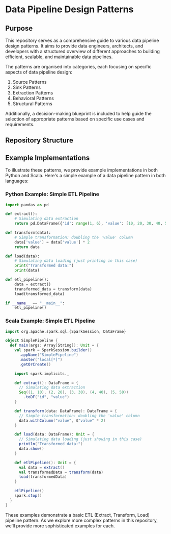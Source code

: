 # Data Pipeline Design Patterns

## Purpose

This repository serves as a comprehensive guide to various data pipeline design patterns. It aims to provide data engineers, architects, and developers with a structured overview of different approaches to building efficient, scalable, and maintainable data pipelines.

The patterns are organised into categories, each focusing on specific aspects of data pipeline design:

1. Source Patterns
2. Sink Patterns
3. Extraction Patterns
4. Behavioral Patterns
5. Structural Patterns

Additionally, a decision-making blueprint is included to help guide the selection of appropriate patterns based on specific use cases and requirements.

## Repository Structure

## Example Implementations

To illustrate these patterns, we provide example implementations in both Python and Scala. Here's a simple example of a data pipeline pattern in both languages:

### Python Example: Simple ETL Pipeline

```python
import pandas as pd

def extract():
    # Simulating data extraction
    return pd.DataFrame({'id': range(1, 6), 'value': [10, 20, 30, 40, 50]})

def transform(data):
    # Simple transformation: doubling the 'value' column
    data['value'] = data['value'] * 2
    return data

def load(data):
    # Simulating data loading (just printing in this case)
    print("Transformed data:")
    print(data)

def etl_pipeline():
    data = extract()
    transformed_data = transform(data)
    load(transformed_data)

if __name__ == "__main__":
    etl_pipeline()
```

### Scala Example: Simple ETL Pipeline

```scala
import org.apache.spark.sql.{SparkSession, DataFrame}

object SimplePipeline {
  def main(args: Array[String]): Unit = {
    val spark = SparkSession.builder()
      .appName("SimplePipeline")
      .master("local[*]")
      .getOrCreate()

    import spark.implicits._

    def extract(): DataFrame = {
      // Simulating data extraction
      Seq((1, 10), (2, 20), (3, 30), (4, 40), (5, 50))
        .toDF("id", "value")
    }

    def transform(data: DataFrame): DataFrame = {
      // Simple transformation: doubling the 'value' column
      data.withColumn("value", $"value" * 2)
    }

    def load(data: DataFrame): Unit = {
      // Simulating data loading (just showing in this case)
      println("Transformed data:")
      data.show()
    }

    def etlPipeline(): Unit = {
      val data = extract()
      val transformedData = transform(data)
      load(transformedData)
    }

    etlPipeline()
    spark.stop()
  }
}
```

These examples demonstrate a basic ETL (Extract, Transform, Load) pipeline pattern. As we explore more complex patterns in this repository, we'll provide more sophisticated examples for each.
